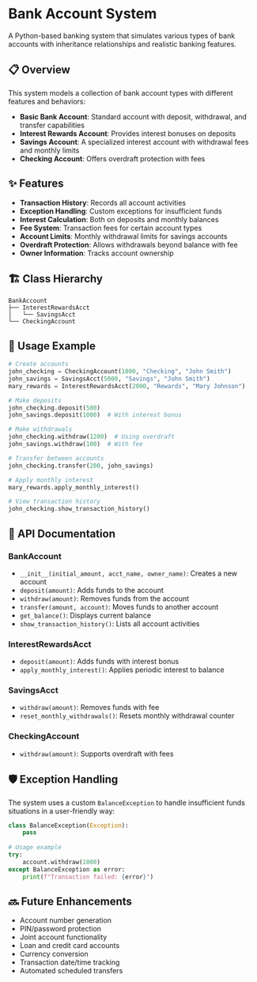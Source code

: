 # Bank Account System

A Python-based banking system that simulates various types of bank accounts with inheritance relationships and realistic banking features.

## 📋 Overview

This system models a collection of bank account types with different features and behaviors:

- **Basic Bank Account**: Standard account with deposit, withdrawal, and transfer capabilities
- **Interest Rewards Account**: Provides interest bonuses on deposits
- **Savings Account**: A specialized interest account with withdrawal fees and monthly limits
- **Checking Account**: Offers overdraft protection with fees

## ✨ Features

- **Transaction History**: Records all account activities
- **Exception Handling**: Custom exceptions for insufficient funds
- **Interest Calculation**: Both on deposits and monthly balances
- **Fee System**: Transaction fees for certain account types
- **Account Limits**: Monthly withdrawal limits for savings accounts
- **Overdraft Protection**: Allows withdrawals beyond balance with fee
- **Owner Information**: Tracks account ownership

## 🏗️ Class Hierarchy

```
BankAccount
├── InterestRewardsAcct
│   └── SavingsAcct
└── CheckingAccount
```


## 🚀 Usage Example

```python
# Create accounts
john_checking = CheckingAccount(1000, "Checking", "John Smith")
john_savings = SavingsAcct(5000, "Savings", "John Smith")
mary_rewards = InterestRewardsAcct(2000, "Rewards", "Mary Johnson")

# Make deposits
john_checking.deposit(500)
john_savings.deposit(1000)  # With interest bonus

# Make withdrawals
john_checking.withdraw(1200)  # Using overdraft
john_savings.withdraw(100)  # With fee

# Transfer between accounts
john_checking.transfer(200, john_savings)

# Apply monthly interest
mary_rewards.apply_monthly_interest()

# View transaction history
john_checking.show_transaction_history()
```

## 📝 API Documentation

### BankAccount
- `__init__(initial_amount, acct_name, owner_name)`: Creates a new account
- `deposit(amount)`: Adds funds to the account
- `withdraw(amount)`: Removes funds from the account
- `transfer(amount, account)`: Moves funds to another account
- `get_balance()`: Displays current balance
- `show_transaction_history()`: Lists all account activities

### InterestRewardsAcct
- `deposit(amount)`: Adds funds with interest bonus
- `apply_monthly_interest()`: Applies periodic interest to balance

### SavingsAcct
- `withdraw(amount)`: Removes funds with fee
- `reset_monthly_withdrawals()`: Resets monthly withdrawal counter

### CheckingAccount
- `withdraw(amount)`: Supports overdraft with fees

## 🛡️ Exception Handling

The system uses a custom `BalanceException` to handle insufficient funds situations in a user-friendly way:

```python
class BalanceException(Exception):
    pass
    
# Usage example
try:
    account.withdraw(1000)
except BalanceException as error:
    print(f"Transaction failed: {error}")
```

## 🔜 Future Enhancements

- Account number generation
- PIN/password protection
- Joint account functionality
- Loan and credit card accounts
- Currency conversion
- Transaction date/time tracking
- Automated scheduled transfers



